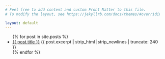 ```yaml
---
# Feel free to add content and custom Front Matter to this file.
# To modify the layout, see https://jekyllrb.com/docs/themes/#overriding-theme-defaults

layout: default
---
```


<ul>
  {% for post in site.posts %}
    <li>
      <a href="{{ post.url | relative_url }}">{{ post.title }}</a>
      {{ post.excerpt | strip_html |strip_newlines | truncate: 240 }}
    </li>
  {% endfor %}
</ul>
